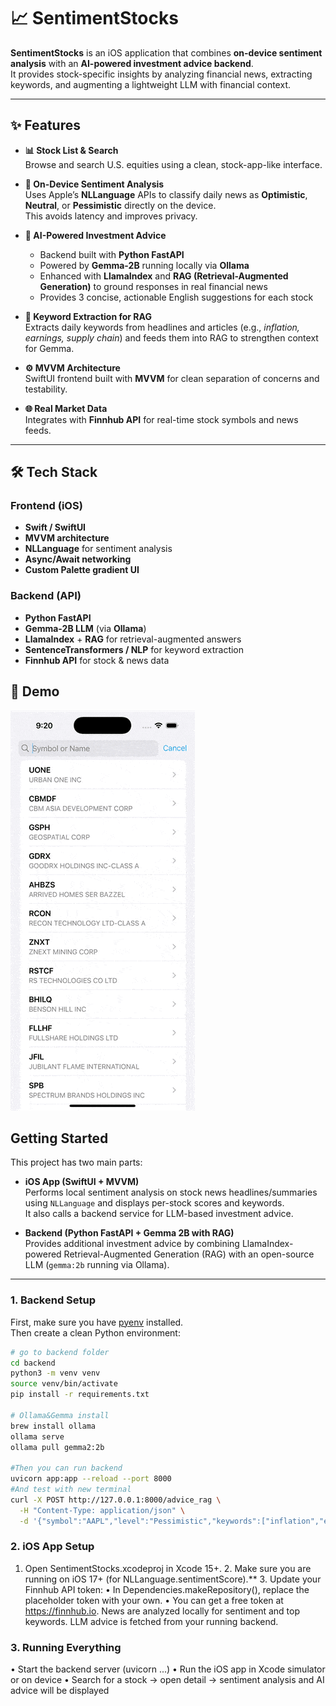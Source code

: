 # 📈 SentimentStocks

**SentimentStocks** is an iOS application that combines **on-device sentiment analysis** with an **AI-powered investment advice backend**.  
It provides stock-specific insights by analyzing financial news, extracting keywords, and augmenting a lightweight LLM with financial context.

---

## ✨ Features

- **📊 Stock List & Search**  
  Browse and search U.S. equities using a clean, stock-app-like interface.

- **📰 On-Device Sentiment Analysis**  
  Uses Apple’s **NLLanguage** APIs to classify daily news as **Optimistic**, **Neutral**, or **Pessimistic** directly on the device.  
  This avoids latency and improves privacy.

- **🤖 AI-Powered Investment Advice**  
  - Backend built with **Python FastAPI**  
  - Powered by **Gemma-2B** running locally via **Ollama**  
  - Enhanced with **LlamaIndex** and **RAG (Retrieval-Augmented Generation)** to ground responses in real financial news  
  - Provides 3 concise, actionable English suggestions for each stock

- **🔑 Keyword Extraction for RAG**  
  Extracts daily keywords from headlines and articles (e.g., *inflation, earnings, supply chain*) and feeds them into RAG to strengthen context for Gemma.

- **⚙️ MVVM Architecture**  
  SwiftUI frontend built with **MVVM** for clean separation of concerns and testability.

- **🌐 Real Market Data**  
  Integrates with **Finnhub API** for real-time stock symbols and news feeds.

---

## 🛠 Tech Stack

### Frontend (iOS)
- **Swift / SwiftUI**
- **MVVM architecture**
- **NLLanguage** for sentiment analysis
- **Async/Await networking**
- **Custom Palette gradient UI**

### Backend (API)
- **Python FastAPI**
- **Gemma-2B LLM** (via **Ollama**)
- **LlamaIndex** + **RAG** for retrieval-augmented answers
- **SentenceTransformers / NLP** for keyword extraction
- **Finnhub API** for stock & news data

## 📱 Demo

![App Demo](https://raw.githubusercontent.com/Jerrywu108150/Sentiment-Stocks-APP/main/Display.gif)

## Getting Started

This project has two main parts:

- **iOS App (SwiftUI + MVVM)**  
  Performs local sentiment analysis on stock news headlines/summaries using `NLLanguage` and displays per-stock scores and keywords.  
  It also calls a backend service for LLM-based investment advice.

- **Backend (Python FastAPI + Gemma 2B with RAG)**  
  Provides additional investment advice by combining LlamaIndex-powered Retrieval-Augmented Generation (RAG) with an open-source LLM (`gemma:2b` running via Ollama).

---

### 1. Backend Setup

First, make sure you have [pyenv](https://github.com/pyenv/pyenv) installed.  
Then create a clean Python environment:

```bash
# go to backend folder
cd backend
python3 -m venv venv
source venv/bin/activate
pip install -r requirements.txt

# Ollama&Gemma install
brew install ollama
ollama serve            
ollama pull gemma2:2b

#Then you can run backend
uvicorn app:app --reload --port 8000
#And test with new terminal
curl -X POST http://127.0.0.1:8000/advice_rag \
  -H "Content-Type: application/json" \
  -d '{"symbol":"AAPL","level":"Pessimistic","keywords":["inflation","earnings"],"score":-0.3}'
```

### 2. iOS App Setup
  1.	Open SentimentStocks.xcodeproj in Xcode 15+.
	2.	Make sure you are running on iOS 17+ (for NLLanguage.sentimentScore).**
	3.	Update your Finnhub API token:
	•	In Dependencies.makeRepository(), replace the placeholder token with your own.
	•	You can get a free token at https://finnhub.io.
News are analyzed locally for sentiment and top keywords.
LLM advice is fetched from your running backend.

### 3. Running Everything
  • Start the backend server (uvicorn ...)
	•	Run the iOS app in Xcode simulator or on device
	•	Search for a stock → open detail → sentiment analysis and AI advice will be displayed
